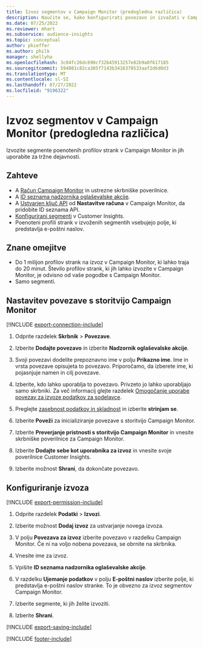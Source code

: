 ```yaml
---
title: Izvoz segmentov v Campaign Monitor (predogledna različica)
description: Naučite se, kako konfigurirati povezavo in izvažati v Campaign Monitor.
ms.date: 07/25/2022
ms.reviewer: mhart
ms.subservice: audience-insights
ms.topic: conceptual
author: pkieffer
ms.author: philk
manager: shellyha
ms.openlocfilehash: 3c04fc26dc690cf32b45913257e82b9a0f617185
ms.sourcegitcommit: 594081c82ca385f7143b3416378533aaf2d6d0d3
ms.translationtype: MT
ms.contentlocale: sl-SI
ms.lasthandoff: 07/27/2022
ms.locfileid: "9196322"
---
```

# <a name="export-segments-to-campaign-monitor-preview"></a>Izvoz segmentov v Campaign Monitor (predogledna različica)

Izvozite segmente poenotenih profilov strank v Campaign Monitor in jih uporabite za tržne dejavnosti.

## <a name="prerequisites"></a>Zahteve

- A [Račun Campaign Monitor](https://www.campaignmonitor.com/) in ustrezne skrbniške poverilnice.
- A [ID seznama nadzornika oglaševalske akcije](https://www.campaignmonitor.com/api/getting-started/#your-list-id).
- A [Ustvarjen ključ API](https://www.campaignmonitor.com/api/getting-started/) od **Nastavitve računa** v Campaign Monitor, da pridobite ID seznama API.
- [Konfigurirani segmenti](segments.md) v Customer Insights.
- Poenoteni profili strank v izvoženih segmentih vsebujejo polje, ki predstavlja e-poštni naslov.

## <a name="known-limitations"></a>Znane omejitve

- Do 1 milijon profilov strank na izvoz v Campaign Monitor, ki lahko traja do 20 minut. Število profilov strank, ki jih lahko izvozite v Campaign Monitor, je odvisno od vaše pogodbe s Campaign Monitor.
- Samo segmenti.

## <a name="set-up-connection-to-campaign-monitor"></a>Nastavitev povezave s storitvijo Campaign Monitor

[!INCLUDE [export-connection-include](includes/export-connection-admn.md)]

1. Odprite razdelek **Skrbnik** > **Povezave**.

1. Izberite **Dodajte povezavo** in izberite **Nadzornik oglaševalske akcije**.

1. Svoji povezavi dodelite prepoznavno ime v polju **Prikazno ime**. Ime in vrsta povezave opisujeta to povezavo. Priporočamo, da izberete ime, ki pojasnjuje namen in cilj povezave.

1. Izberite, kdo lahko uporablja to povezavo. Privzeto jo lahko uporabljajo samo skrbniki. Za več informacij glejte razdelek [Omogočanje uporabe povezav za izvoze podatkov za sodelavce](connections.md#allow-contributors-to-use-a-connection-for-exports).

1. Preglejte [zasebnost podatkov in skladnost](connections.md#data-privacy-and-compliance) in izberite **strinjam se**.

1. Izberite **Poveži** za inicializiranje povezave s storitvijo Campaign Monitor.

1. Izberite **Preverjanje pristnosti s storitvijo Campaign Monitor** in vnesite skrbniške poverilnice za Campaign Monitor.

1. Izberite **Dodajte sebe kot uporabnika za izvoz** in vnesite svoje poverilnice Customer Insights.

1. Izberite možnost **Shrani**, da dokončate povezavo.

## <a name="configure-an-export"></a>Konfiguriranje izvoza

[!INCLUDE [export-permission-include](includes/export-permission.md)]

1. Odprite razdelek **Podatki** > **Izvozi**.

1. Izberite možnost **Dodaj izvoz** za ustvarjanje novega izvoza.

1. V polju **Povezava za izvoz** izberite povezavo v razdelku Campaign Monitor. Če ni na voljo nobena povezava, se obrnite na skrbnika.

1. Vnesite ime za izvoz.

1. Vpišite **ID seznama nadzornika oglaševalske akcije**.

1. V razdelku **Ujemanje podatkov** v polju **E-poštni naslov** izberite polje, ki predstavlja e-poštni naslov stranke. To je obvezno za izvoz segmentov Campaign Monitor.

1. Izberite segmente, ki jih želite izvoziti.

1. Izberite **Shrani**.

[!INCLUDE [export-saving-include](includes/export-saving.md)]

[!INCLUDE [footer-include](includes/footer-banner.md)]
